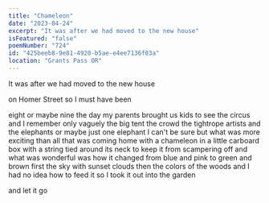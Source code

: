 ```yaml
---
title: "Chameleon"
date: "2023-04-24"
excerpt: "It was after we had moved to the new house"
isFeatured: "false"
poemNumber: "724"
id: "425beeb8-9e81-4920-b5ae-e4ee7136f03a"
location: "Grants Pass OR"
---
```


It was after we had moved to the new house

on Homer Street so I must have been

eight or maybe nine the day my parents brought us kids to see the circus and I remember only vaguely the big tent the crowd the tightrope artists and the elephants or maybe just one elephant I can't be sure but what was more exciting than all that was coming home with a chameleon in a little carboard box with a string tied around its neck to keep it from scampering off and what was wonderful was how it changed from blue and pink to green and brown first the sky with sunset clouds then the colors of the woods and I had no idea how to feed it so I took it out into the garden

and let it go
